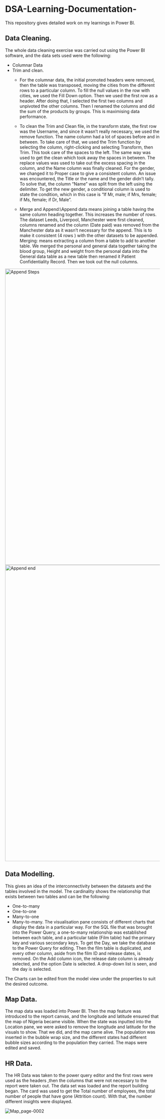 # DSA-Learning-Documentation-
This repository gives detailed work on my learnings  in Power BI.
## Data Cleaning.
 The whole data cleaning exercise was carried out using the Power BI software, and the data sets used were the following:
* Columnar Data
* Trim and clean.
   * For the columnar data, the initial promoted headers were removed, then the table was transposed, moving the cities from the different rows to a particular column. To fill the null values in the row with cities, we used the Fill Down option. Then we used the first row as a header. After doing that, I selected the first two columns and unpivoted the other columns. Then I renamed the columns and did the sum of the products by groups. This is maximising data performance.
 
   * To clean the Trim and Clean file, in the transform state, the first row was the Username, and since it wasn’t really necessary, we used the remove function. The name column had a lot of spaces before and in between. To take care of that, we used the Trim function by selecting the column, right-clicking and selecting Transform, then Trim. This took care of the spaces to the left. The same way was used to get the clean which took away the spaces in between. The replace values was used to take out the excess spacing in the column, and the Name column was finally cleaned.
For the gender, we changed it to Proper case to give a consistent column. An issue was encountered, the Title or the name and the gender didn’t tally. To solve that, the column “Name” was split from the left using the delimiter.  To get the new gender, a conditional column is used to state the condition, which in this case is “If Mr, male; if Mrs, female; if Ms, female; if Dr, Male”.
  * Merge and Append:\Append data means joining a table having the same column heading together. This increases the number of rows.
The dataset Leeds, Liverpool, Manchester were first cleaned, columns renamed and the column (Date paid) was removed from the Manchester data as it wasn’t necessary for the append. This is to make it consistent (4 rows ) with the other datasets to be appended. 
Merging: means extracting a column from a table to add to another table. We merged the personal and general data together taking the blood group, Height and weight from the personal data into the General data table as a new table then renamed it Patient Confidentiality Record. Then we took out the null columns.


<img width="960" alt="Append Steps" src="https://github.com/user-attachments/assets/fc7fd746-5bcb-4507-893e-89666e21f4be" />

<img width="960" alt="Append  end" src="https://github.com/user-attachments/assets/bc8abd0e-69c2-44e7-955b-34adbc68b75f" />







## Data Modelling.

This gives an idea of the interconnectivity between the datasets and the tables involved in the model. The cardinality shows the relationship that exists between two tables and can be the following:
* One-to-many
* One-to-one 
* Many-to-one 
* Many-to-many.  The visualisation pane consists of different charts that display the data in a particular way. For the SQL file that was brought into the Power Query, a one-to-many relationship was established between each table, and a particular table (Film table) had the primary key and various secondary keys.
To get the Day, we take the database to the Power Query for editing. Then the film table is duplicated, and every other column, aside from the film ID and release dates, is removed. On the Add column icon, the release date column is already selected, and the option Date is selected. A drop-down list is seen, and the day is selected. 

The Charts can be edited from the model view under the properties to suit the desired outcome. 


## Map Data.
The map data was loaded into Power BI. Then the map feature was introduced to the report canvas, and the longitude and latitude ensured that the map of Nigeria became visible. When the state was inputted into the Location pane, we were asked to remove the longitude and latitude for the visuals to show. That we did, and the map came alive. The population was inserted in the bubble wrap size, and the different states had different bubble sizes according to the population they carried. The maps were edited and saved.

## HR Data.
The HR Data was taken to the power query editor and the first rows were used as the headers ,then the columns that were not necessary to the report were taken out. The data set was loaded and the report building began. The card was used to get the Total number of employees, the total number of people that have gone (Attrition count). With that, the number different insights were displayed. 







![Map_page-0002](https://github.com/user-attachments/assets/fc4719f2-61e4-486f-b768-61eb62a60680)

